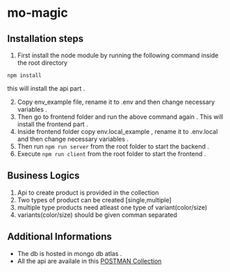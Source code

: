 # mo-magic

## Installation steps
1. First install the node module by running the following command inside the root directory

 ```
 npm install
 ```
 this will install the api part .
 
 2. Copy env_example file, rename it to .env and then change necessary variables .
 3. Then go to frontend folder and run the above command again . This will install the frontend part .
 4. Inside frontend folder copy env.local_example , rename it to .env.local and then change necessary variables . 
 5. Then run ```npm run server``` from the root folder to start the backend .
 6. Execute ```npm run client``` from the root folder to start the frontend .
 
 ## Business Logics
 1. Api to create product is provided in the collection
 2. Two types of product can be created [single,multiple]
 3. multiple type products need atleast one type of variant(color/size)
 4. variants(color/size) should be given comman separated
 
 ## Additional Informations
 * The db is hosted in mongo db atlas .
 * All the api are availale in this [POSTMAN Collection](https://www.getpostman.com/collections/bb0f88ce5a1cb3ccb319)
